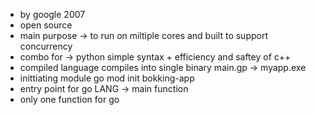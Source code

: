 * by google 2007
* open source
* main purpose -> to run on miltiple cores and built to support concurrency   
* combo for -> python simple syntax + efficiency and saftey of c++
* compiled language compiles into single binary main.gp -> myapp.exe
* inittiating module go mod init bokking-app
* entry point for go LANG -> main function
* only one function for go
